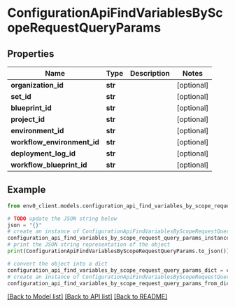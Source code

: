 # ConfigurationApiFindVariablesByScopeRequestQueryParams


## Properties

Name | Type | Description | Notes
------------ | ------------- | ------------- | -------------
**organization_id** | **str** |  | [optional] 
**set_id** | **str** |  | [optional] 
**blueprint_id** | **str** |  | [optional] 
**project_id** | **str** |  | [optional] 
**environment_id** | **str** |  | [optional] 
**workflow_environment_id** | **str** |  | [optional] 
**deployment_log_id** | **str** |  | [optional] 
**workflow_blueprint_id** | **str** |  | [optional] 

## Example

```python
from env0_client.models.configuration_api_find_variables_by_scope_request_query_params import ConfigurationApiFindVariablesByScopeRequestQueryParams

# TODO update the JSON string below
json = "{}"
# create an instance of ConfigurationApiFindVariablesByScopeRequestQueryParams from a JSON string
configuration_api_find_variables_by_scope_request_query_params_instance = ConfigurationApiFindVariablesByScopeRequestQueryParams.from_json(json)
# print the JSON string representation of the object
print(ConfigurationApiFindVariablesByScopeRequestQueryParams.to_json())

# convert the object into a dict
configuration_api_find_variables_by_scope_request_query_params_dict = configuration_api_find_variables_by_scope_request_query_params_instance.to_dict()
# create an instance of ConfigurationApiFindVariablesByScopeRequestQueryParams from a dict
configuration_api_find_variables_by_scope_request_query_params_from_dict = ConfigurationApiFindVariablesByScopeRequestQueryParams.from_dict(configuration_api_find_variables_by_scope_request_query_params_dict)
```
[[Back to Model list]](../README.md#documentation-for-models) [[Back to API list]](../README.md#documentation-for-api-endpoints) [[Back to README]](../README.md)


